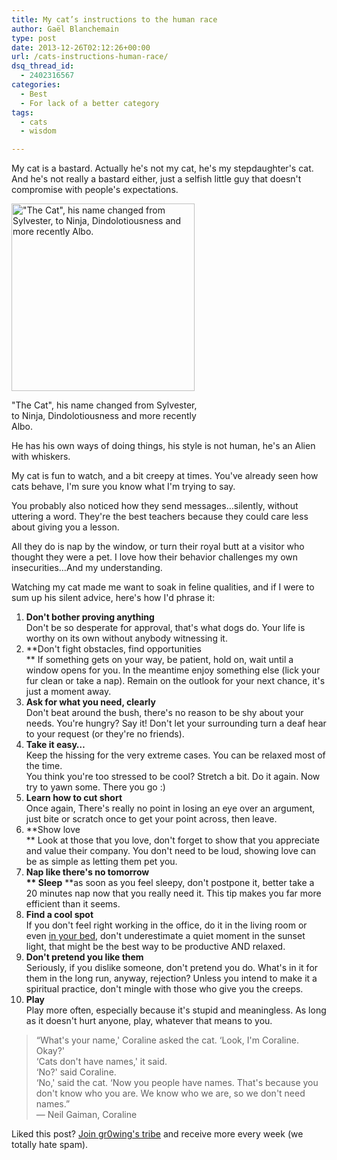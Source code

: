 ```yaml
---
title: My cat’s instructions to the human race
author: Gaël Blanchemain
type: post
date: 2013-12-26T02:12:26+00:00
url: /cats-instructions-human-race/
dsq_thread_id:
  - 2402316567
categories:
  - Best
  - For lack of a better category
tags:
  - cats
  - wisdom

---
```

My cat is a bastard. Actually he's not my cat, he's my stepdaughter's cat. And he's not really a bastard either, just a selfish little guy that doesn't compromise with people's expectations.

<div id="attachment_7031" style="width: 303px" class="wp-caption alignleft">
  <img aria-describedby="caption-attachment-7031" src="http://www.gr0wing.com/wp-content/uploads/2013/12/Albo-the-cat-293x300.jpg" alt="&quot;The Cat&quot;, his name changed from Sylvester, to Ninja, Dindolotiousness and more recently Albo." width="293" height="300" class="size-medium wp-image-7031" srcset="https://www.gr0wing.com/wp-content/uploads/2013/12/Albo-the-cat-293x300.jpg 293w, https://www.gr0wing.com/wp-content/uploads/2013/12/Albo-the-cat.jpg 939w" sizes="(max-width: 293px) 100vw, 293px" />
  
  <p id="caption-attachment-7031" class="wp-caption-text">
    "The Cat", his name changed from Sylvester, to Ninja, Dindolotiousness and more recently Albo.
  </p>
</div>He has his own ways of doing things, his style is not human, he's an Alien with whiskers. 

My cat is fun to watch, and a bit creepy at times. You've already seen how cats behave, I'm sure you know what I'm trying to say.

You probably also noticed how they send messages&#8230;silently, without uttering a word. They're the best teachers because they could care less about giving you a lesson. 

All they do is nap by the window, or turn their royal butt at a visitor who thought they were a pet. I love how their behavior challenges my own insecurities&#8230;And my understanding.

Watching my cat made me want to soak in feline qualities, and if I were to sum up his silent advice, here's how I'd phrase it:

  1. **Don't bother proving anything**  
    Don't be so desperate for approval, that's what dogs do. Your life is worthy on its own without anybody witnessing it.
  2. **Don't fight obstacles, find opportunities  
** If something gets on your way, be patient, hold on, wait until a window opens for you. In the meantime enjoy something else (lick your fur clean or take a nap). Remain on the outlook for your next chance, it's just a moment away.
  3. **Ask for what you need, clearly**  
    Don't beat around the bush, there's no reason to be shy about your needs. You're hungry? Say it! Don't let your surrounding turn a deaf hear to your request (or they're no friends).
  4. **Take it easy&#8230;**  
    Keep the hissing for the very extreme cases. You can be relaxed most of the time.  
    You think you're too stressed to be cool? Stretch a bit. Do it again. Now try to yawn some. There you go :)
  5. **Learn how to cut short**  
    Once again, There's really no point in losing an eye over an argument, just bite or scratch once to get your point across, then leave.
  6. **Show love  
** Look at those that you love, don't forget to show that you appreciate and value their company. You don't need to be loud, showing love can be as simple as letting them pet you.
  7. **Nap like there's no tomorrow  
** Sleep** **as soon as you feel sleepy, don't postpone it, better take a 20 minutes nap now that you really need it. This tip makes you far more efficient than it seems.
  8. **Find a cool spot**  
    If you don't feel right working in the office, do it in the living room or even <a href="http://www.gr0wing.com/howto-work-from-your-bed/" title="How to work from your bed" target="_blank">in your bed</a>, don't underestimate a quiet moment in the sunset light, that might be the best way to be productive AND relaxed.
  9. **Don't pretend you like them**  
    Seriously, if you dislike someone, don't pretend you do. What's in it for them in the long run, anyway, rejection? Unless you intend to make it a spiritual practice, don't mingle with those who give you the creeps.
 10. **Play**  
    Play more often, especially because it's stupid and meaningless. As long as it doesn't hurt anyone, play, whatever that means to you.

> “What's your name,' Coraline asked the cat. &#8216;Look, I'm Coraline. Okay?'  
> &#8216;Cats don't have names,' it said.  
> &#8216;No?' said Coraline.  
> &#8216;No,' said the cat. &#8216;Now you people have names. That's because you don't know who you are. We know who we are, so we don't need names.”  
> ― Neil Gaiman, Coraline

Liked this post? <a href="http://eepurl.com/zxyeT" target="_blank">Join gr0wing's tribe</a> and receive more every week (we totally hate spam).
